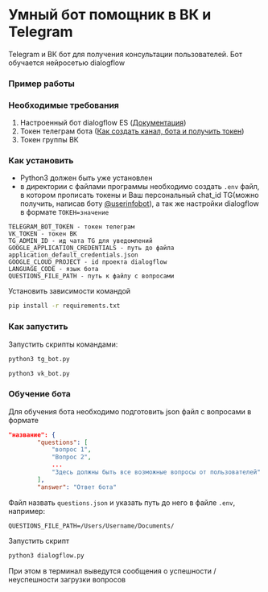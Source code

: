 # Умный бот помощник в ВК и Telegram

Telegram и ВК бот для получения консультации пользователей. Бот обучается нейросетью dialogflow

### Пример работы


### Необходимые требования

1. Настроенный бот dialogflow ES ([Документация](https://cloud.google.com/dialogflow/es/docs/basics))
2. Токен телеграм бота ([Как создать канал, бота и получить токен](https://smmplanner.com/blog/otlozhennyj-posting-v-telegram/))
3. Токен группы ВК



### Как установить

- Python3 должен быть уже установлен
- в директории с файлами программы необходимо создать `.env` файл, в котором прописать токены и Ваш персональный chat_id TG(можно получить, написав боту [@userinfobot](https://telegram.me/userinfobot)), а так же настройки dialogflow в формате `ТОКЕН=значение`
```
TELEGRAM_BOT_TOKEN - токен телеграм
VK_TOKEN - токен ВК
TG_ADMIN_ID - ид чата TG для уведомлений
GOOGLE_APPLICATION_CREDENTIALS - путь до файла application_default_credentials.json
GOOGLE_CLOUD_PROJECT - id проекта dialogflow
LANGUAGE_CODE - язык бота
QUESTIONS_FILE_PATH - путь к файлу с вопросами
```
Установить зависимости командой
```bash
pip install -r requirements.txt
```
### Как запустить

Запустить скрипты командами:
```bash
python3 tg_bot.py
```
```bash
python3 vk_bot.py
```

### Обучение бота

Для обучения бота необходимо подготовить json файл с вопросами в формате
```json
"название": {
        "questions": [
            "вопрос 1",
            "Вопрос 2",
            ...        
            "Здесь должны быть все возможные вопросы от пользователей"
        ],
        "answer": "Ответ бота"
```
Файл назвать `questions.json` и указать путь до него в файле `.env`, например:
```
QUESTIONS_FILE_PATH=/Users/Username/Documents/
```

Запустить скрипт
```bash
python3 dialogflow.py
```
При этом в терминал выведутся сообщения о успешности / неуспешности загрузки вопросов
